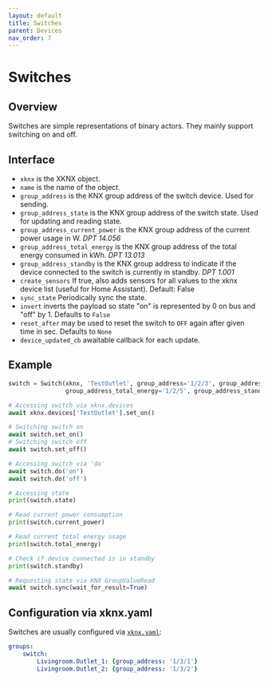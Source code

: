 ```yaml
---
layout: default
title: Switches
parent: Devices
nav_order: 7
---
```


# [](#header-1)Switches

## [](#header-2)Overview

Switches are simple representations of binary actors. They mainly support switching on and off.

## [](#header-2)Interface

- `xknx` is the XKNX object.
- `name` is the name of the object.
- `group_address` is the KNX group address of the switch device. Used for sending.
- `group_address_state` is the KNX group address of the switch state. Used for updating and reading state.
- `group_address_current_power` is the KNX group address of the current power usage in W. *DPT 14.056*
- `group_address_total_energy` is the KNX group address of the total energy consumed in kWh. *DPT 13.013*
- `group_address_standby` is the KNX group address to indicate if the device connected to the switch is currently in standby. *DPT 1.001*
- `create_sensors` If true, also adds sensors for all values to the xknx device list (useful for Home Assistant). Default: False
- `sync_state` Periodically sync the state.
- `invert` inverts the payload so state "on" is represented by 0 on bus and "off" by 1. Defaults to `False`
- `reset_after` may be used to reset the switch to `OFF` again after given time in sec. Defaults to `None`
- `device_updated_cb` awaitable callback for each update.


## [](#header-2)Example

```python
switch = Switch(xknx, 'TestOutlet', group_address='1/2/3', group_address_current_power='1/2/4',
                group_address_total_energy='1/2/5', group_address_standby='1/2/6')

# Accessing switch via xknx.devices
await xknx.devices['TestOutlet'].set_on()

# Switching switch on
await switch.set_on()
# Switching switch off
await switch.set_off()

# Accessing switch via 'do'
await switch.do('on')
await switch.do('off')

# Accessing state
print(switch.state)

# Read current power consumption
print(switch.current_power)

# Read current total energy usage
print(switch.total_energy)

# Check if device connected is in standby
print(switch.standby)

# Requesting state via KNX GroupValueRead
await switch.sync(wait_for_result=True)
```

## [](#header-2)Configuration via **xknx.yaml**

Switches are usually configured via [`xknx.yaml`](/configuration):

```yaml
groups:
    switch:
        Livingroom.Outlet_1: {group_address: '1/3/1'}
        Livingroom.Outlet_2: {group_address: '1/3/2'}
```




